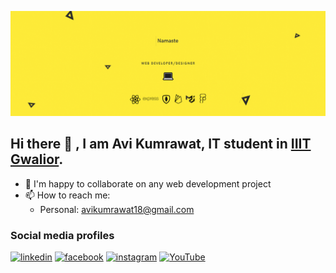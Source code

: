 ![Avi](me.gif)

## Hi there 👋 , I am **Avi Kumrawat**, IT student in [IIIT Gwalior](https://www.iiitm.ac.in/index.php/en/).
- 👯 I'm happy to collaborate on any web development project
- 📫 How to reach me: 
  - Personal: avikumrawat18@gmail.com

### Social media profiles
[<img src='https://cdn.jsdelivr.net/npm/simple-icons@3.0.1/icons/linkedin.svg' alt='linkedin' height='40'>](https://www.linkedin.com/in/avi-kumrawat-3946b9189/)  [<img src='https://cdn.jsdelivr.net/npm/simple-icons@3.0.1/icons/facebook.svg' alt='facebook' height='40'>](https://www.facebook.com/avi.kumrawat)  [<img src='https://cdn.jsdelivr.net/npm/simple-icons@3.0.1/icons/instagram.svg' alt='instagram' height='40'>](https://www.instagram.com/avi__kt/?hl=en/)  [<img src='https://cdn.jsdelivr.net/npm/simple-icons@3.0.1/icons/youtube.svg' alt='YouTube' height='40'>](https://www.youtube.com/channel/UCTEVUxJSb1SUYEgBbPn_IlQ)  
